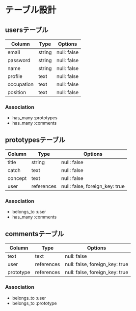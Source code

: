 # テーブル設計

## usersテーブル

| Column     | Type   | Options     |
| ---------- | -----  | ----------- |
| email      | string | null: false |
| password   | string | null: false |
| name       | string | null: false |
| profile    | text   | null: false |
| occupation | text   | null: false |
| position   | text   | null: false |

### Association

- has_many :prototypes
- has_many :comments

## prototypesテーブル

| Column  | Type       | Options                        |
| ------- | ---------- | ------------------------------ |
| title   | string     | null: false                    |
| catch   | text       | null: false                    |
| concept | text       | null: false                    |
| user    | references | null: false, foreign_key: true |

### Association

- belongs_to :user
- has_many :comments

## commentsテーブル

| Column    | Type       | Options                        |
| --------- | ---------- | ------------------------------ |
| text      | text       | null: false                    |
| user      | references | null: false, foreign_key: true |
| prototype | references | null: false, foreign_key: true |

### Association

- belongs_to :user
- belongs_to :prototype